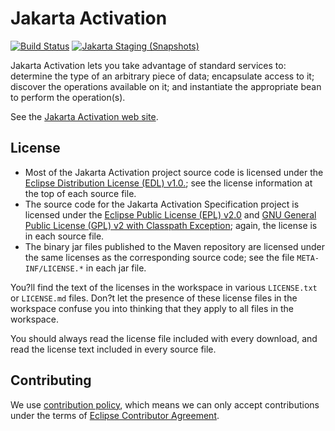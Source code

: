 # Jakarta Activation

[![Build Status](https://github.com/eclipse-ee4j/jaf/actions/workflows/maven.yml/badge.svg?branch=master)](https://github.com/eclipse-ee4j/jaf/actions/workflows/maven.yml?branch=master)
[![Jakarta Staging (Snapshots)](https://img.shields.io/nexus/s/https/jakarta.oss.sonatype.org/jakarta.activation/jakarta.activation-api.svg)](https://jakarta.oss.sonatype.org/content/repositories/staging/jakarta/activation/jakarta.activation-api/)

Jakarta Activation lets you take advantage of standard services to:
determine the type of an arbitrary piece of data; encapsulate access to
it; discover the operations available on it; and instantiate the
appropriate bean to perform the operation(s).

See the
[Jakarta Activation web site](https://eclipse-ee4j.github.io/jaf/).

## License

* Most of the Jakarta Activation project source code is licensed
under the [Eclipse Distribution License (EDL) v1.0.](https://www.eclipse.org/org/documents/edl-v10.php);
see the license information at the top of each source file.
* The source code for the Jakarta Activation Specification project
is licensed under the [Eclipse Public License (EPL) v2.0](https://www.eclipse.org/legal/epl-2.0/)
and [GNU General Public License (GPL) v2 with Classpath Exception](https://www.gnu.org/software/classpath/license.html);
again, the license is in each source file.
* The binary jar files published to the Maven repository are licensed
under the same licenses as the corresponding source code;
see the file `META-INF/LICENSE.*` in each jar file.

You?ll find the text of the licenses in the workspace in various `LICENSE.txt` or `LICENSE.md` files.
Don?t let the presence of these license files in the workspace confuse you into thinking
that they apply to all files in the workspace.

You should always read the license file included with every download, and read
the license text included in every source file.

## Contributing

We use [contribution policy](CONTRIBUTING.md), which means we can only accept contributions under
the terms of [Eclipse Contributor Agreement](http://www.eclipse.org/legal/ECA.php).